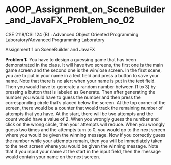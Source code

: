# AOOP_Assignment_on_SceneBuilder_and_JavaFX_Problem_no_02
CSE 2118/CSI 124 (B) : Advanced Object Oriented Programming Laboratory/Advanced Programming Laboratory


Assignment 1 on SceneBuilder and JavaFX

**Problem 1:**
You have to design a guessing game that has been demonstrated in the class. It will have two screens, the first one is the main game screen and the second one is the win/lose screen. In the first scene, you are to put in your name in a text field and press a button to save your name. Note that there is no alert when your name is put in the text field. Then you would have to generate a random number between (1 to 3) by pressing a button that is labeled as Generate. Then after generating the number you would have to guess the number and then press the corresponding circle that’s placed below the screen. At the top corner of the screen, there would be a counter that would track the remaining number of attempts that you have. At the start, there will be two attempts and the count would have a value of 2. When you wrongly guess the number and click on the wrong circle, then your attempts will reduce. When you wrongly guess two times and the attempts turn to 0, you would go to the next screen where you would be given the winning message. Now if you correctly guess the number while your attempts remain, then you  will be immediately taken to the next screen where you would be given the winning message. Note that if you input your name at the start in the input field, then the message would contain your name on the next screen. 			
